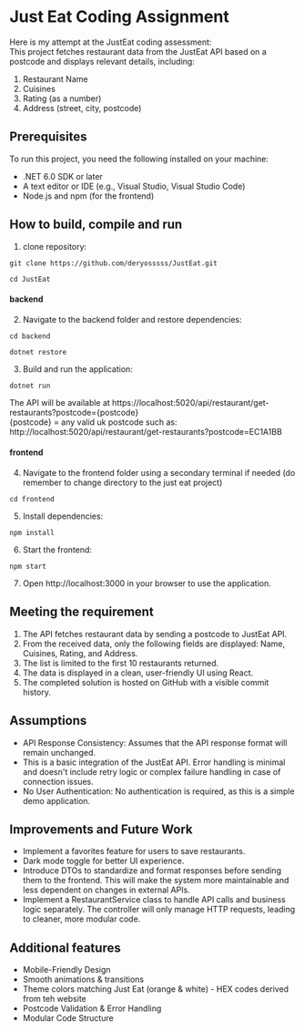 # Just Eat Coding Assignment

Here is my attempt at the JustEat coding assessment: <br />
This project fetches restaurant data from the JustEat API based on a postcode and displays relevant details, including:

1) Restaurant Name
2) Cuisines
3) Rating (as a number)
4) Address (street, city, postcode)


## Prerequisites
To run this project, you need the following installed on your machine:
- .NET 6.0 SDK or later
- A text editor or IDE (e.g., Visual Studio, Visual Studio Code)
- Node.js and npm (for the frontend)

## How to build, compile and run
1) clone repository:
```
git clone https://github.com/deryosssss/JustEat.git 
```
```
cd JustEat  
```
#### backend
2) Navigate to the backend folder and restore dependencies: <br />
```
cd backend 
```
```
dotnet restore 
```
3) Build and run the application: <br />
```
dotnet run
```
The API will be available at https://localhost:5020/api/restaurant/get-restaurants?postcode={postcode} <br /> 
{postcode} = any valid uk postcode such as:<br />
http://localhost:5020/api/restaurant/get-restaurants?postcode=EC1A1BB

#### frontend 
4) Navigate to the frontend folder using a secondary terminal if needed (do remember to change directory to the just eat project) <br />
```
cd frontend
```
5) Install dependencies: <br />
```
npm install
```
6) Start the frontend: <br />
```
npm start 
```
7) Open http://localhost:3000 in your browser to use the application.

## Meeting the requirement
1) The API fetches restaurant data by sending a postcode to JustEat API.
2) From the received data, only the following fields are displayed: Name, Cuisines, Rating, and Address.
3) The list is limited to the first 10 restaurants returned.
4) The data is displayed in a clean, user-friendly UI using React.
5) The completed solution is hosted on GitHub with a visible commit history.

## Assumptions
- API Response Consistency: Assumes that the API response format will remain unchanged.
- This is a basic integration of the JustEat API. Error handling is minimal and doesn't include retry logic or complex failure handling in case of connection issues.
- No User Authentication: No authentication is required, as this is a simple demo application.

## Improvements and Future Work
 - Implement a favorites feature for users to save restaurants.
 - Dark mode toggle for better UI experience.
 - Introduce DTOs to standardize and format responses before sending them to the frontend. This will make the system more maintainable and less dependent on changes in external APIs.
 - Implement a RestaurantService class to handle API calls and business logic separately. The controller will only manage HTTP requests, leading to cleaner, more modular code.

## Additional features

- Mobile-Friendly Design
- Smooth animations & transitions
- Theme colors matching Just Eat (orange & white) - HEX codes derived from teh website 
- Postcode Validation & Error Handling
- Modular Code Structure
